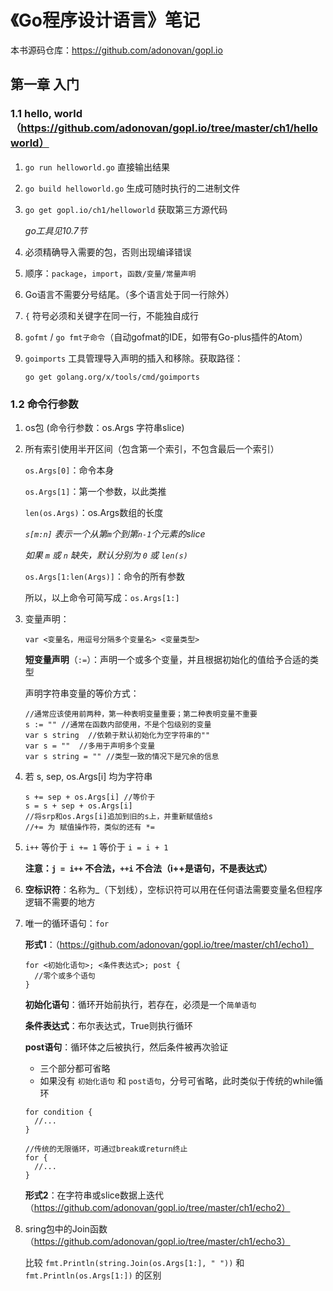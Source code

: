 # 《Go程序设计语言》笔记

本书源码仓库：https://github.com/adonovan/gopl.io

## 第一章 入门

### 1.1 hello, world（https://github.com/adonovan/gopl.io/tree/master/ch1/helloworld）

1. `go run helloworld.go` 直接输出结果

2. `go build helloworld.go` 生成可随时执行的二进制文件

3. `go get gopl.io/ch1/helloworld` 获取第三方源代码

    *go工具见10.7节*

4. 必须精确导入需要的包，否则出现编译错误

5. 顺序：`package`，`import`，`函数/变量/常量声明`

6. Go语言不需要分号结尾。（多个语言处于同一行除外）

7. `{` 符号必须和关键字在同一行，不能独自成行

8. `gofmt` / `go fmt子命令`（自动gofmat的IDE，如带有Go-plus插件的Atom）

9. `goimports` 工具管理导入声明的插入和移除。获取路径：

    `go get golang.org/x/tools/cmd/goimports`

### 1.2 命令行参数

1. os包  (命令行参数：os.Args  字符串slice)

2. 所有索引使用半开区间（包含第一个索引，不包含最后一个索引）

    `os.Args[0]`：命令本身

    `os.Args[1]`：第一个参数，以此类推

    `len(os.Args)`：os.Args数组的长度

    *`s[m:n]` 表示一个从第`m`个到第`n-1`个元素的slice*

    *如果 `m` 或 `n` 缺失，默认分别为 `0` 或 `len(s)`*

    `os.Args[1:len(Args)]`：命令的所有参数

    所以，以上命令可简写成：`os.Args[1:]`

3. 变量声明：

    ```
    var <变量名，用逗号分隔多个变量名> <变量类型>
    ```

    **短变量声明**（`:=`）：声明一个或多个变量，并且根据初始化的值给予合适的类型

    声明字符串变量的等价方式：

    ```
    //通常应该使用前两种，第一种表明变量重要；第二种表明变量不重要
    s := "" //通常在函数内部使用，不是个包级别的变量
    var s string  //依赖于默认初始化为空字符串的""
    var s = ""  //多用于声明多个变量
    var s string = "" //类型一致的情况下是冗余的信息
    ```

4. 若 s, sep, os.Args[i] 均为字符串

    ```
    s += sep + os.Args[i] //等价于
    s = s + sep + os.Args[i]
    //将srp和os.Args[i]追加到旧的s上，并重新赋值给s
    //+= 为 赋值操作符，类似的还有 *=
    ```

5. `i++` 等价于 `i += 1` 等价于 `i = i + 1`

    **注意：`j = i++` 不合法，`++i` 不合法（i++是语句，不是表达式）**

6. **空标识符**：名称为_（下划线），空标识符可以用在任何语法需要变量名但程序逻辑不需要的地方

7. 唯一的循环语句：`for`

    **形式1**：（https://github.com/adonovan/gopl.io/tree/master/ch1/echo1）

    ```
    for <初始化语句>; <条件表达式>; post {
      //零个或多个语句
    }
    ```

    **初始化语句**：循环开始前执行，若存在，必须是一个`简单语句`

    **条件表达式**：布尔表达式，True则执行循环

    **post语句**：循环体之后被执行，然后条件被再次验证

    - 三个部分都可省略
    - 如果没有 `初始化语句` 和 `post语句`，分号可省略，此时类似于传统的while循环
    ```
    for condition {
      //...
    }
    ```

    ```
    //传统的无限循环，可通过break或return终止
    for {
      //...
    }
    ```

    **形式2**：在字符串或slice数据上迭代（https://github.com/adonovan/gopl.io/tree/master/ch1/echo2）

8. sring包中的Join函数（https://github.com/adonovan/gopl.io/tree/master/ch1/echo3）

    比较 `fmt.Println(string.Join(os.Args[1:], " "))` 和  `fmt.Println(os.Args[1:])` 的区别
